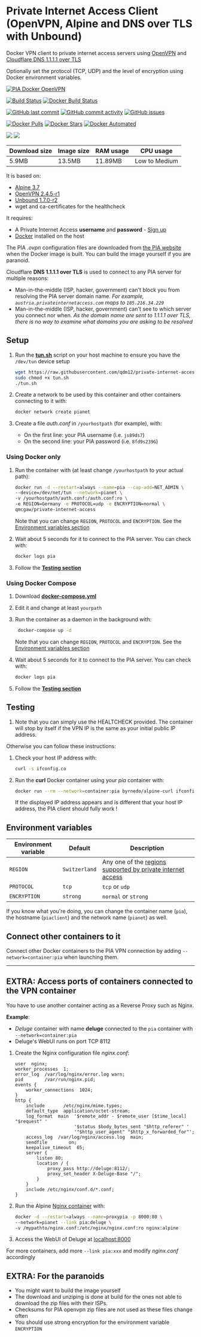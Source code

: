 # Private Internet Access Client (OpenVPN, Alpine and DNS over TLS with Unbound)

Docker VPN client to private internet access servers using [OpenVPN](https://openvpn.net/) and [Cloudflare DNS 1.1.1.1 over TLS](https://developers.cloudflare.com/1.1.1.1/dns-over-tls)

Optionally set the protocol (TCP, UDP) and the level of encryption using Docker environment variables.

[![PIA Docker OpenVPN](https://github.com/qdm12/private-internet-access-docker/raw/master/readme/title.png)](https://hub.docker.com/r/qmcgaw/private-internet-access/)

[![Build Status](https://travis-ci.org/qdm12/private-internet-access-docker.svg?branch=master)](https://travis-ci.org/qdm12/private-internet-access-docker)
[![Docker Build Status](https://img.shields.io/docker/build/qmcgaw/private-internet-access.svg)](https://hub.docker.com/r/qmcgaw/private-internet-access)

[![GitHub last commit](https://img.shields.io/github/last-commit/qdm12/private-internet-access-docker.svg)](https://github.com/qdm12/private-internet-access-docker/issues)
[![GitHub commit activity](https://img.shields.io/github/commit-activity/y/qdm12/private-internet-access-docker.svg)](https://github.com/qdm12/private-internet-access-docker/issues)
[![GitHub issues](https://img.shields.io/github/issues/qdm12/private-internet-access-docker.svg)](https://github.com/qdm12/private-internet-access-docker/issues)

[![Docker Pulls](https://img.shields.io/docker/pulls/qmcgaw/private-internet-access.svg)](https://hub.docker.com/r/qmcgaw/private-internet-access)
[![Docker Stars](https://img.shields.io/docker/stars/qmcgaw/private-internet-access.svg)](https://hub.docker.com/r/qmcgaw/private-internet-access)
[![Docker Automated](https://img.shields.io/docker/automated/qmcgaw/private-internet-access.svg)](https://hub.docker.com/r/qmcgaw/private-internet-access)

[![](https://images.microbadger.com/badges/image/qmcgaw/private-internet-access.svg)](https://microbadger.com/images/qmcgaw/private-internet-access)
[![](https://images.microbadger.com/badges/version/qmcgaw/private-internet-access.svg)](https://microbadger.com/images/qmcgaw/private-internet-access)

| Download size | Image size | RAM usage | CPU usage |
| --- | --- | --- | --- |
| 5.9MB | 13.5MB | 11.89MB | Low to Medium |

It is based on:
- [Alpine 3.7](https://alpinelinux.org)
- [OpenVPN 2.4.5-r1](https://pkgs.alpinelinux.org/package/edge/main/ppc64le/openvpn)
- [Unbound 1.7.0-r2](https://pkgs.alpinelinux.org/package/edge/main/aarch64/unbound)
- wget and ca-certificates for the healthcheck

It requires:
- A Private Internet Access **username** and **password** - [Sign up](https://www.privateinternetaccess.com/pages/buy-vpn/)
- [Docker](https://docs.docker.com/install/) installed on the host

The PIA *.ovpn* configuration files are downloaded from 
[the PIA website](https://www.privateinternetaccess.com/openvpn/openvpn.zip) 
when the Docker image is built. You can build the image yourself if you are paranoid.

Cloudflare **DNS 1.1.1.1 over TLS** is used to connect to any PIA server for multiple reasons:
- Man-in-the-middle (ISP, hacker, government) can't block you from resolving the PIA server domain name. 
    *For example, `austria.privateinternetaccess.com` maps to `185.216.34.229`*
- Man-in-the-middle (ISP, hacker, government) can't see to which server you connect nor when.
    *As the domain name are sent to 1.1.1.1 over TLS, there is no way to examine what domains you are asking to be resolved*

## Setup

1. Run the [**tun.sh**](https://raw.githubusercontent.com/qdm12/private-internet-access-docker/master/tun.sh) script on your host machine to ensure you have the `/dev/tun` device setup

    ```bash
    wget https://raw.githubusercontent.com/qdm12/private-internet-access-docker/master/tun.sh
    sudo chmod +x tun.sh
    ./tun.sh
    ```
    
1. Create a network to be used by this container and other containers connecting to it with:

    ```bash
    docker network create pianet
    ```

1. Create a file *auth.conf* in `/yourhostpath` (for example), with:
    - On the first line: your PIA username (i.e. `js89ds7`)
    - On the second line: your PIA password (i.e. `8fd9s239G`)

### Using Docker only

1. Run the container with (at least change `/yourhostpath` to your actual path):

    ```bash
    docker run -d --restart=always --name=pia --cap-add=NET_ADMIN \
    --device=/dev/net/tun --network=pianet \
    -v /yourhostpath/auth.conf:/auth.conf:ro \
    -e REGION=Germany -e PROTOCOL=udp -e ENCRYPTION=normal \
    qmcgaw/private-internet-access
    ```

    Note that you can change `REGION`, `PROTOCOL` and `ENCRYPTION`. 
    See the [Environment variables section](#environment-variables)
1. Wait about 5 seconds for it to connect to the PIA server. You can check with:

    ```bash
    docker logs pia
    ```

1. Follow the [**Testing section**](#testing)

### Using Docker Compose

1. Download [**docker-compose.yml**](https://github.com/qdm12/private-internet-access-docker/blob/master/docker-compose.yml)
1. Edit it and change at least `yourpath`
1. Run the container as a daemon in the background with:

   ```bash
    docker-compose up -d
    ```

    Note that you can change `REGION`, `PROTOCOL` and `ENCRYPTION`. 
    See the [Environment variables section](#environment-variables)
1. Wait about 5 seconds for it to connect to the PIA server. You can check with:

    ```bash
    docker logs pia
    ```
    
1. Follow the [**Testing section**](#testing)

## Testing

1. Note that you can simply use the HEALTCHECK provided. The container will stop by itself 
if the VPN IP is the same as your initial public IP address.

Otherwise you can follow these instructions:

1. Check your host IP address with:

    ```bash
    curl -s ifconfig.co
    ```

1. Run the **curl** Docker container using your *pia* container with:

    ```bash
    docker run --rm --network=container:pia byrnedo/alpine-curl ifconfig.co
    ```

    If the displayed IP address appears and is different that your host IP address, 
    the PIA client should fully work !

## Environment variables

| Environment variable | Default | Description |
| --- | --- | --- |
| `REGION` | `Switzerland` | Any one of the [regions supported by private internet access](https://www.privateinternetaccess.com/pages/network/) |
| `PROTOCOL` | `tcp` | `tcp` or `udp` |
| `ENCRYPTION` | `strong` | `normal` or `strong` |

If you know what you're doing, you can change the container name (`pia`), 
the hostname (`piaclient`) and the network name (`pianet`) as well.

## Connect other containers to it

Connect other Docker containers to the PIA VPN connection by adding 
`--network=container:pia` when launching them.

---
  
## EXTRA: Access ports of containers connected to the VPN container

You have to use another container acting as a Reverse Proxy such as Nginx. 

**Example**:
- *Deluge* container with name **deluge** connected to the `pia` container with `--network=container:pia`
- Deluge's WebUI runs on port TCP 8112

1. Create the Nginx configuration file *nginx.conf*:

    ```
    user  nginx;
    worker_processes  1;
    error_log  /var/log/nginx/error.log warn;
    pid        /var/run/nginx.pid;
    events {
        worker_connections  1024;
    }
    http {
        include       /etc/nginx/mime.types;
        default_type  application/octet-stream;
        log_format  main  '$remote_addr - $remote_user [$time_local] "$request" '
                          '$status $body_bytes_sent "$http_referer" '
                          '"$http_user_agent" "$http_x_forwarded_for"';
        access_log  /var/log/nginx/access.log  main;
        sendfile        on;
        keepalive_timeout  65;
        server {
            listen 80;
            location / {
                proxy_pass http://deluge:8112/;
                proxy_set_header X-Deluge-Base "/";
            }
        }
        include /etc/nginx/conf.d/*.conf;
    }
    ```

1. Run the Alpine [Nginx container](https://hub.docker.com/_/nginx) with:

    ```bash
    docker -d --restart=always --name=proxypia -p 8000:80 \
    --network=pianet --link pia:deluge \
    -v /mypathto/nginx.conf:/etc/nginx/nginx.conf:ro nginx:alpine
    ```
    
1. Access the WebUI of Deluge at [localhost:8000](http://localhost:8000)

For more containers, add more `--link pia:xxx` and modify *nginx.conf* accordingly

## EXTRA: For the paranoids

- You might want to build the image yourself
- The download and unziping is done at build for the ones not able to download the zip files with their ISPs.
- Checksums for PIA openvpn zip files are not used as these files change often
- You should use strong encryption for the environment variable `ENCRYPTION`

